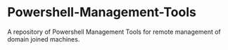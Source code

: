 # Powershell-Management-Tools
A repository of Powershell Management Tools for remote management of domain joined machines.
